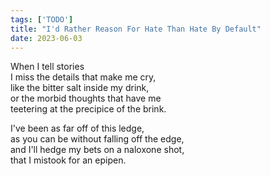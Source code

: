 ```yaml
---
tags: ['TODO']
title: "I'd Rather Reason For Hate Than Hate By Default"
date: 2023-06-03
---
```


When I tell stories  
I miss the details that make me cry,  
like the bitter salt inside my drink,  
or the morbid thoughts that have me  
teetering at the precipice of the brink.

I've been as far off of this ledge,  
as you can be without falling off the edge,  
and I'll hedge my bets on a naloxone shot,  
that I mistook for an epipen.
